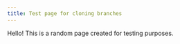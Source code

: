 ```yaml
---
title: Test page for cloning branches
--- 
```


Hello! This is a random page created for testing purposes. 